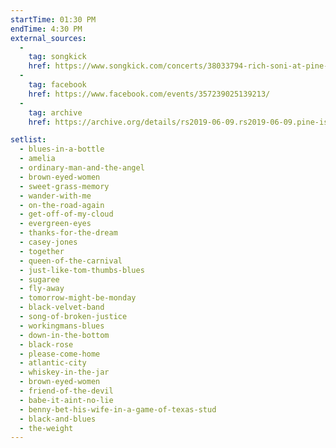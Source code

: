 ```yaml
---
startTime: 01:30 PM
endTime: 4:30 PM
external_sources:
  -
    tag: songkick
    href: https://www.songkick.com/concerts/38033794-rich-soni-at-pine-island-brewing
  -
    tag: facebook
    href: https://www.facebook.com/events/357239025139213/
  -
    tag: archive
    href: https://archive.org/details/rs2019-06-09.rs2019-06-09.pine-island-brewery.dr-05

setlist:
  - blues-in-a-bottle
  - amelia
  - ordinary-man-and-the-angel
  - brown-eyed-women
  - sweet-grass-memory
  - wander-with-me
  - on-the-road-again
  - get-off-of-my-cloud
  - evergreen-eyes
  - thanks-for-the-dream
  - casey-jones
  - together
  - queen-of-the-carnival
  - just-like-tom-thumbs-blues
  - sugaree
  - fly-away
  - tomorrow-might-be-monday
  - black-velvet-band
  - song-of-broken-justice
  - workingmans-blues
  - down-in-the-bottom
  - black-rose
  - please-come-home
  - atlantic-city
  - whiskey-in-the-jar
  - brown-eyed-women
  - friend-of-the-devil
  - babe-it-aint-no-lie
  - benny-bet-his-wife-in-a-game-of-texas-stud
  - black-and-blues
  - the-weight
---
```

